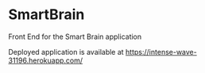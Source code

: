 # SmartBrain
Front End for the Smart Brain application

Deployed application is available at https://intense-wave-31196.herokuapp.com/
